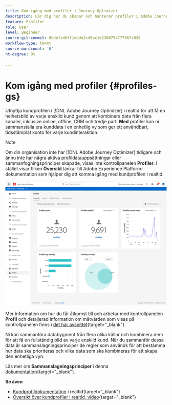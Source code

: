 ```yaml
---
title: Kom igång med profiler i Journey Optimizer
description: Lär dig hur du skapar och hanterar profiler i Adobe Journey Optimizer
feature: Profiler
role: User
level: Beginner
source-git-commit: 8bdefa46ff1ebde2c49ac1d2300797777967c038
workflow-type: tm+mt
source-wordcount: '0'
ht-degree: 0%

---
```


# Kom igång med profiler {#profiles-gs}

Utnyttja kundprofilen i [!DNL Adobe Journey Optimizer] i realtid för att få en helhetsbild av varje enskild kund genom att kombinera data från flera kanaler, inklusive online, offline, CRM och tredje part. **Med** profiler kan ni sammanställa era kunddata i en enhetlig vy som ger ett användbart, tidsstämplat konto för varje kundinteraktion.

>[!NOTE]
>
>Om din organisation inte har [!DNL Adobe Journey Optimizer] tidigare och ännu inte har några aktiva profildatauppsättningar eller sammanfogningsprinciper skapade, visas inte kontrollpanelen **Profiler**. I stället visar fliken **Översikt** länkar till Adobe Experience Platform-dokumentation som hjälper dig att komma igång med kundprofilen i realtid.

![](assets/profiles-home.png)

Mer information om hur du får åtkomst till och arbetar med kontrollpanelen **Profil** och detaljerad information om mätvärden som visas på kontrollpanelen finns i [det här avsnittet](https://experienceleague.adobe.com/docs/experience-platform/profile/ui/user-guide.html){target=&quot;_blank&quot;}.

Ni kan sammanföra databygment från flera olika källor och kombinera dem för att få en fullständig bild av varje enskild kund. När du sammanför dessa data är sammanslagningsprinciper de regler som används för att bestämma hur data ska prioriteras och vilka data som ska kombineras för att skapa den enhetliga vyn.

Läs mer om **Sammanslagningsprinciper** i denna [dokumentation](https://experienceleague.adobe.com/docs/experience-platform/profile/merge-policies/ui-guide.html){target=&quot;_blank&quot;}.

**Se även**

* [Kundprofildokumentation](https://experienceleague.adobe.com/docs/experience-platform/query/home.html?lang=sv) i realtid{target=&quot;_blank&quot;}
* [Översikt över kundprofiler i realtid, video](https://experienceleague.adobe.com/docs/experience-platform/profile/home.html){target=&quot;_blank&quot;}
